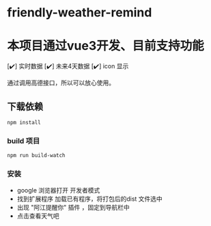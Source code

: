 # friendly-weather-remind

# 本项目通过vue3开发、目前支持功能
[✔️] 实时数据
[✔️] 未来4天数据
[✔️] icon 显示

通过调用高德接口，所以可以放心使用。

## 下载依赖
```
npm install
```

### build 项目
```
npm run build-watch
```

### 安装
* google 浏览器打开 开发者模式
* 找到扩展程序 加载已有程序，将打包后的dist 文件选中
* 出现 "阿江提醒你" 插件 ，固定到导航栏中
* 点击查看天气吧
